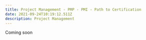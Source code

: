 ```yaml
---
title: Project Management - PMP - PMI - Path to Certification
date: 2021-09-24T10:19:12.511Z
description: Project Management
---
```

Coming soon